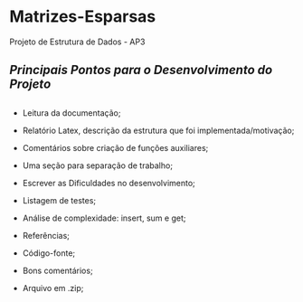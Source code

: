 # Matrizes-Esparsas
Projeto de Estrutura de Dados - AP3

## *Principais Pontos para o Desenvolvimento do Projeto* <h2>
* Leitura da documentação;

* Relatório Latex, descrição da estrutura que foi implementada/motivação; 

* Comentários sobre criação de funções auxiliares;

*   Uma seção para separação de trabalho;

* Escrever as Dificuldades no desenvolvimento;

* Listagem de testes;

* Análise de complexidade: insert, sum e get;

* Referências;

* Código-fonte;

* Bons comentários;

* Arquivo em .zip;

